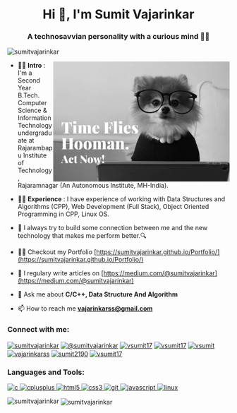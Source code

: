 <h1 align="center">Hi 👋, I'm Sumit Vajarinkar</h1>
<h3 align="center">A technosavvian personality with a curious mind 👨‍💻</h3>

<p align="left"> <img src="https://komarev.com/ghpvc/?username=sumitvajarinkar&label=Profile%20views&color=0e75b6&style=flat" alt="sumitvajarinkar" /> </p>
<img align="right" alt="Coding" width="400" src="dog_coder.jpg" data-canonical-src="https://cdn.dribbble.com/users/2646423/screenshots/5507196/computer.gif" style="max-width:100%;">

- 👨‍🎓 **Intro** : I'm a Second Year B.Tech. Computer Science & Information Technology undergraduate at Rajarambapu Institute of Technology, Rajaramnagar (An Autonomous Institute, MH-India).

- 👨‍💻 **Experience** : I have experience of working with Data Structures and Algorithms (CPP), Web Development (Full Stack), Object Oriented Programming in CPP, Linux OS.

- 🎯 I always try to build some connection between me and the new technology that makes me perform better.🔍

- 👨‍💻 Checkout my Portfolio [https://sumitvajarinkar.github.io/Portfolio/](https://sumitvajarinkar.github.io/Portfolio/)

- 📝 I regulary write articles on [https://medium.com/@sumitvajarinkar](https://medium.com/@sumitvajarinkar)

- 💬 Ask me about **C/C++, Data Structure And Algorithm**

- 📫 How to reach me **vajarinkarss@gmail.com**

<h3 align="left">Connect with me:</h3>
<p align="left">
<a href="https://linkedin.com/in/sumitvajarinkar" target="_blank"><img align="center" src="https://cdn.jsdelivr.net/npm/simple-icons@3.0.1/icons/linkedin.svg" alt="sumitvajarinkar" height="30" width="40" /></a>
<a href="https://medium.com/@sumitvajarinkar" target="_blank"><img align="center" src="https://cdn.jsdelivr.net/npm/simple-icons@3.0.1/icons/medium.svg" alt="@sumitvajarinkar" height="30" width="40" /></a>
<a href="https://www.codechef.com/users/vsumit17" target="_blank"><img align="center" src="https://cdn.jsdelivr.net/npm/simple-icons@3.1.0/icons/codechef.svg" alt="vsumit17" height="30" width="40" /></a>
<a href="https://www.hackerrank.com/vsumit17" target="_blank"><img align="center" src="https://cdn.jsdelivr.net/npm/simple-icons@3.0.1/icons/hackerrank.svg" alt="vsumit17" height="30" width="40" /></a>
<a href="https://codeforces.com/profile/vsumit" target="_blank"><img align="center" src="https://cdn.jsdelivr.net/npm/simple-icons@3.0.1/icons/codeforces.svg" alt="vsumit" height="30" width="40" /></a>
<a href="https://www.leetcode.com/vajarinkarss" target="_blank"><img align="center" src="https://cdn.jsdelivr.net/npm/simple-icons@3.0.1/icons/leetcode.svg" alt="vajarinkarss" height="30" width="40" /></a>
<a href="https://www.hackerearth.com/sumit2190" target="_blank"><img align="center" src="https://cdn.jsdelivr.net/npm/simple-icons@3.0.1/icons/hackerearth.svg" alt="sumit2190" height="30" width="40" /></a>
<a href="https://auth.geeksforgeeks.org/user/vsumit17" target="_blank"><img align="center" src="https://cdn.jsdelivr.net/npm/simple-icons@3.0.1/icons/geeksforgeeks.svg" alt="vsumit17" height="30" width="40" /></a>
</p>

<h3 align="left">Languages and Tools:</h3>
<p align="left"> <a href="https://www.cprogramming.com/" target="_blank"> <img src="https://devicons.github.io/devicon/devicon.git/icons/c/c-original.svg" alt="c" width="40" height="40"/> </a> <a href="https://www.w3schools.com/cpp/" target="_blank"> <img src="https://devicons.github.io/devicon/devicon.git/icons/cplusplus/cplusplus-original.svg" alt="cplusplus" width="40" height="40"/> <a href="https://www.w3.org/html/" target="_blank"> <img src="https://devicons.github.io/devicon/devicon.git/icons/html5/html5-original-wordmark.svg" alt="html5" width="40" height="40"/> </a> <a href="https://www.w3schools.com/css/" target="_blank"> <img src="https://devicons.github.io/devicon/devicon.git/icons/css3/css3-original-wordmark.svg" alt="css3" width="40" height="40"/> </a> <a href="https://git-scm.com/" target="_blank"> <img src="https://www.vectorlogo.zone/logos/git-scm/git-scm-icon.svg" alt="git" width="40" height="40"/> </a>  </a> <a href="https://developer.mozilla.org/en-US/docs/Web/JavaScript" target="_blank"> <img src="https://devicons.github.io/devicon/devicon.git/icons/javascript/javascript-original.svg" alt="javascript" width="40" height="40"/> </a> <a href="https://www.linux.org/" target="_blank"> <img src="https://devicons.github.io/devicon/devicon.git/icons/linux/linux-original.svg" alt="linux" width="40" height="40"/> </a> </p>

<p><img align="left" src="https://github-readme-stats.vercel.app/api/top-langs?username=sumitvajarinkar&show_icons=true&locale=en&layout=compact" alt="sumitvajarinkar" /></p>

<p>&nbsp;<img align="center" src="https://github-readme-stats.vercel.app/api?username=sumitvajarinkar&show_icons=true&locale=en" alt="sumitvajarinkar" /></p>

